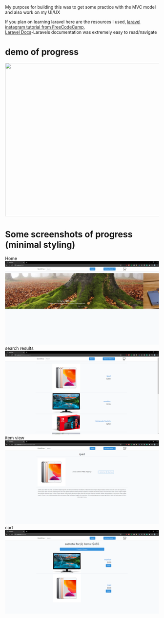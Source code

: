 <p>My purpose for building this was to get some practice with the MVC model and also work on my UI/UX</p>
<p>If you plan on learning laravel here are the resources I used, <a href="https://www.youtube.com/watch?v=ImtZ5yENzgE">laravel instagram tutorial from FreeCodeCamp</a>,</br>
<a href="https://laravel.com/docs/7.x/installation">Laravel Docs</a>-Laravels documentation was extremely easy to read/navigate</p>

<h1>demo of progress</h1>
<img src='public\demo\quickshop.gif' width='1000' height='500'>
<h1>Some screenshots of progress (minimal styling)</h1>
<label>Home</label>
<img src='public\demo\Capture.PNG'>
<label>search results</label>
<img src='public\demo\search results.PNG'>
<label>item view</label>
<img src='public\demo\item view.PNG'>
<label>cart</label>
<img src='public\demo\cart.PNG'>
